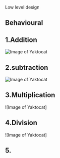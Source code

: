  Low level design
## Behavioural
## 1.Addition
![Image of Yaktocat](Behavioural/1.Addition.png)
## 2.subtraction
![Image of Yaktocat](Behavioural/2.subtraction.png)
## 3.Multiplication
![Image of Yaktocat]
## 4.Division
![Image of Yaktocat]
## 5.
